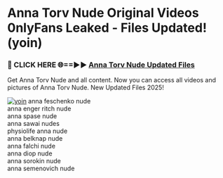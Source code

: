 # Anna Torv Nude Original Videos 0nlyFans Leaked - Files Updated! (yoin)

<h3>🔴 CLICK HERE 🌐==►► <a href="https://tinyurl.com/yrmya6cz" rel="nofollow">Anna Torv Nude Updated Files</a></h3>

Get Anna Torv Nude and all content. Now you can access all videos and pictures of Anna Torv Nude. New Updated Files 2025!

[![yoin](https://i.imgur.com/FMdXYCs.gif)](https://tinyurl.com/yrmya6cz)
anna feschenko nude<br>
anna enger ritch nude<br>
anna spase nude<br>
anna sawai nudes<br>
physiolife anna nude<br>
anna belknap nude<br>
anna falchi nude<br>
anna diop nude<br>
anna sorokin nude<br>
anna semenovich nude